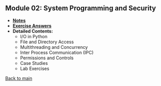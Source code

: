 ## Module 02: System Programming and Security

- **[Notes](notes.md)**
- **[Exercise Answers](exercises/README.md)**
- **Detailed Contents:**
  - I/O in Python
  - File and Directory Access
  - Multithreading and Concurrency
  - Inter Process Communication (IPC)
  - Permissions and Controls
  - Case Studies
  - Lab Exercises

[Back to main](https://github.com/rot0xd/SecurityTube/blob/master/SPSE/README.md)
